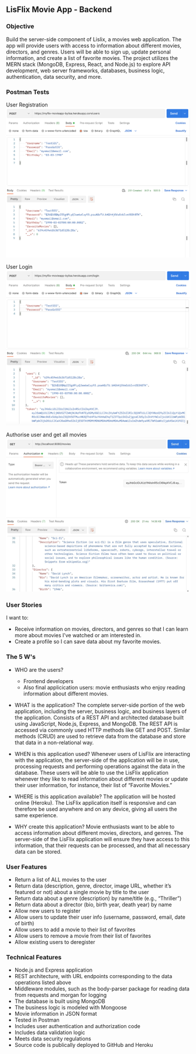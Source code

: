 ## LisFlix Movie App - Backend

### Objective

Build the server-side component of Lislix, a movies web application. The app will provide users with access to information about different movies, directors, and genres. Users will be able to sign up, update personal information, and create a list of favorite movies. The project utilizes the MERN stack (MongoDB, Express, React, and Node.js) to explore API development, web server frameworks, databases, business logic, authentication, data security, and more. 

### Postman Tests

User Registration
![User Registration](/img/Register.png)

User Login
![User Login](/img/Login.png)

Authorise user and get all movies
![Authorise user and get all movies](/img/GET_movies.jpg)

### User Stories

I want to:
* Receive information on movies, directors, and genres so that I can learn more about movies I’ve watched or am interested in.
* Create a profile so I can save data about my favorite movies.

### The 5 W's
* WHO are the users?
    * Frontend developers
    * Also final applicication users: movie enthusiasts who enjoy reading information about different movies.

* WHAT is the application? 
The complete server-side portion of the web application, including the server, business logic, and business layers of the application. Consists of a REST API and architected database built using JavaScript, Node.js, Express, and MongoDB. The REST API is accessed via commonly used HTTP methods like GET and POST. Similar methods (CRUD) are used to retrieve data from the database and store that data in a non-relational way.

* WHEN is this application used?
Whenever users of LisFlix are interacting with the application, the server-side of the application will be in use, processing requests and performing operations against the data in the database. These users will be able to use the LisFlix application whenever they like to read information about different movies or update their user information, for instance, their list of “Favorite Movies.”

* WHERE is this application available?
The application will be hosted online (Heroku). The LisFlix application itself is responsive and can therefore be used anywhere and on any device, giving all users the same experience.

* WHY create this application?
Movie enthusiasts want to be able to access information about different movies, directors, and genres. The server-side of the LisFlix application will ensure they have access to this information, that their requests can be processed, and that all necessary data can be stored.

### User Features
* Return a list of ALL movies to the user
* Return data (description, genre, director, image URL, whether it’s featured or not) about a single movie by title to the user
* Return data about a genre (description) by name/title (e.g., “Thriller”)
* Return data about a director (bio, birth year, death year) by name
* Allow new users to register
* Allow users to update their user info (username, password, email, date of birth)
* Allow users to add a movie to their list of favorites
* Allow users to remove a movie from their list of favorites
* Allow existing users to deregister

### Technical Features
* Node.js and Express application
* REST architecture, with URL endpoints corresponding to the data operations listed above
* Middleware modules, such as the body-parser package for reading data from requests and morgan for logging
* The database is built using MongoDB
* The business logic is modeled with Mongoose
* Movie information in JSON format
* Tested in Postman
* Includes user authentication and authorization code
* Includes data validation logic
* Meets data security regulations
* Source code is publically deployed to GitHub and Heroku